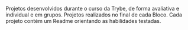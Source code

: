 Projetos desenvolvidos durante o curso da Trybe, de forma avaliativa e individual e em grupos. Projetos realizados no final de cada Bloco. Cada projeto contém um Readme orientando as habilidades testadas.
